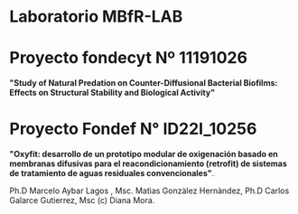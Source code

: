 
Laboratorio MBfR-LAB 
====================

# Proyecto fondecyt Nº 11191026


**"Study of Natural Predation on Counter-Diffusional Bacterial Biofilms: Effects on Structural
Stability and Biological Activity"**

# Proyecto Fondef N° ID22I_10256

**"Oxyfit: desarrollo de un prototipo modular de oxigenación basado en membranas difusivas para el reacondicionamiento (retrofit) de sistemas de tratamiento de aguas residuales convencionales"**.


Ph.D Marcelo Aybar Lagos , Msc. Matìas Gonzàlez Hernàndez, Ph.D Carlos Galarce Gutierrez, Msc (c) Diana Mora.
